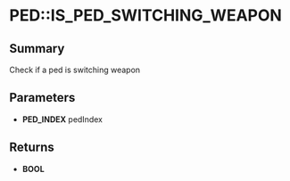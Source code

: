 # PED::IS_PED_SWITCHING_WEAPON

## Summary
Check if a ped is switching weapon

## Parameters
* **PED_INDEX** pedIndex

## Returns
* **BOOL**